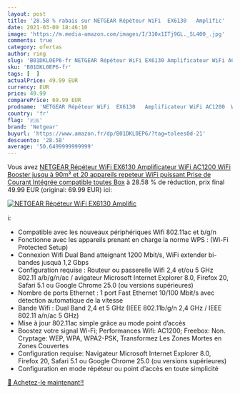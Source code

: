 ```yaml
---
layout: post
title: '28.58 % rabais sur NETGEAR Répéteur WiFi  EX6130   Amplific'
date: 2021-03-09 18:46:10
image: 'https://m.media-amazon.com/images/I/310x1ITj9GL._SL400_.jpg'
comments: true
category: ofertas
author: ring
slug: 'B01DKL0EP6-fr NETGEAR Répéteur WiFi EX6130 Amplificateur WiFi AC1200...'
sku: 'B01DKL0EP6-fr'
tags: [  ]
actualPrice: 49.99 EUR
currency: EUR
price: 49.99
comparePrice: 69.99 EUR
prodname: 'NETGEAR Répéteur WiFi  EX6130   Amplificateur WiFi AC1200  WiFi Booster  jusqu à 90m² et 20 appareils  repeteur WiFi puissant   Prise de Courant Intégrée  compatible toutes Box'
country: 'fr'
flag: '🇫🇷'
brand: 'Netgear'
buyurl: 'https://www.amazon.fr/dp/B01DKL0EP6/?tag=tolees0d-21'
descuento: '28.58'
average: '50.6499999999999'
---
```


Vous avez [NETGEAR Répéteur WiFi  EX6130   Amplificateur WiFi AC1200  WiFi Booster  jusqu à 90m² et 20 appareils  repeteur WiFi puissant   Prise de Courant Intégrée  compatible toutes Box](https://www.amazon.fr/dp/B01DKL0EP6/?tag=tolees0d-21)  à  28.58 % de réduction, prix final  49.99 EUR (original: 69.99 EUR) ici:

[![NETGEAR Répéteur WiFi  EX6130   Amplific](https://m.media-amazon.com/images/I/310x1ITj9GL._SL400_.jpg)](https://www.amazon.fr/dp/B01DKL0EP6/?tag=tolees0d-21)

ℹ️:

- Compatible avec les nouveaux périphériques Wifi 802.11ac et b/g/n
- Fonctionne avec les appareils prenant en charge la norme WPS : (Wi-Fi Protected Setup)
- Connexion Wifi Dual Band atteignant 1200 Mbit/s, WiFi extender bi-bandes jusquà 1,2 Gbps
- Configuration requise : Routeur ou passerelle Wifi 2,4 et/ou 5 GHz 802.11 a/b/g/n/ac / avigateur Microsoft Internet Explorer 8.0, Firefox 20, Safari 5.1 ou Google Chrome 25.0 (ou versions supérieures)
- Nombre de ports Ethernet : 1 port Fast Ethernet 10/100 Mbit/s avec détection automatique de la vitesse
- Bande Wifi : Dual Band 2,4 et 5 GHz (IEEE 802.11b/g/n 2,4 GHz / IEEE 802.11 a/n/ac 5 GHz)
- Mise à jour 802.11ac simple grâce au mode point d’accès
- Boostez votre signal Wi-Fi; Performances Wifi: AC1200; Freebox: Non. Cryptage: WEP, WPA, WPA2-PSK, Transformez Les Zones Mortes en Zones Couvertes
- Configuration requise: Navigateur Microsoft Internet Explorer 8.0, Firefox 20, Safari 5.1 ou Google Chrome 25.0 (ou versions supérieures)
- Configuration en mode répéteur ou point d’accès en toute simplicité

[🛒 Achetez-le maintenant!!](https://www.amazon.fr/dp/B01DKL0EP6/?tag=tolees0d-21)
